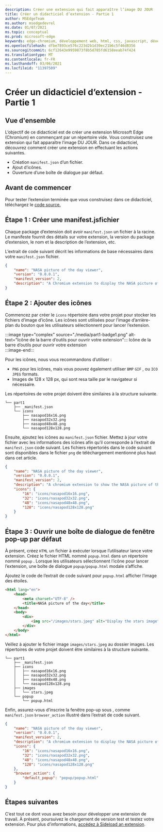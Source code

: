 ```yaml
---
description: Créer une extension qui fait apparaître l’image DU JOUR
title: Créer un didacticiel d’extension - Partie 1
author: MSEdgeTeam
ms.author: msedgedevrel
ms.date: 01/07/2021
ms.topic: conceptual
ms.prod: microsoft-edge
keywords: edge-chromium, développement web, html, css, javascript, développeur, extensions
ms.openlocfilehash: dfbe7893ce576c223d2b1d39ec21b6c5f46d8356
ms.sourcegitcommit: 6cf12643e9959873f8b5d785fd6158eeab74f424
ms.translationtype: MT
ms.contentlocale: fr-FR
ms.lasthandoff: 03/06/2021
ms.locfileid: "11397509"
---
```

# <a name="create-an-extension-tutorial---part-1"></a>Créer un didacticiel d’extension - Partie 1  

## <a name="overview"></a>Vue d'ensemble  

L’objectif de ce didacticiel est de créer une extension Microsoft Edge (Chromium) en commençant par un répertoire vide.  Vous construisez une extension qui fait apparaître l’image DU JOUR. Dans ce didacticiel, découvrez comment créer une extension en effectuant les actions suivantes.  

*   Création `manifest.json` d’un fichier.  
*   Ajout d’icônes.  
*   Ouverture d’une boîte de dialogue par défaut.  

## <a name="before-you-begin"></a>Avant de commencer

Pour tester l’extension terminée que vous construisez dans ce didacticiel, téléchargez le [code source.][ArchiveExtensionGettingStartedPart1]  

## <a name="step-1-create-a-manifestjson-file"></a>Étape 1 : Créer une manifest.jsfichier

Chaque package d’extension doit avoir `manifest.json` un fichier à la racine.  Le manifeste fournit des détails sur votre extension, la version du package d’extension, le nom et la description de l’extension, etc.  

L’extrait de code suivant décrit les informations de base nécessaires dans votre `manifest.json` fichier.  

```json
{
    "name": "NASA picture of the day viewer",
    "version": "0.0.0.1",
    "manifest_version": 2,
    "description": "A Chromium extension to display the NASA picture of the day."
}
```  

## <a name="step-2-add-icons"></a>Étape 2 : Ajouter des icônes  

Commencez par créer le `icons` répertoire dans votre projet pour stocker les fichiers d’image d’icône.  Les icônes sont utilisées pour l’image d’arrière-plan du bouton que les utilisateurs sélectionnent pour lancer l’extension.  

:::image type="complex" source="./media/part1-badge1.png" alt-text="Icône de la barre d’outils pour ouvrir votre extension":::
   Icône de la barre d’outils pour ouvrir votre extension  
:::image-end:::  

Pour les icônes, nous vous recommandons d’utiliser : 
*   `PNG` pour les icônes, mais vous pouvez également utiliser `BMP` `GIF` , ou `ICO` `JPEG` formats.  
*   Images de 128 x 128 px, qui sont resa taille par le navigateur si nécessaire.  

Les répertoires de votre projet doivent être similaires à la structure suivante.   

```shell
└── part1
    ├── _manifest.json
    └── icons
        ├── nasapod16x16.png
        ├── nasapod32x32.png
        ├── nasapod48x48.png
        └── nasapod128x128.png
```  

Ensuite, ajoutez les icônes au `manifest.json` fichier. Mettez à jour votre fichier avec les informations des icônes afin qu’il corresponde à l’extrait de `manifest.json` code suivant. Les fichiers répertoriés dans le code suivant sont disponibles dans le fichier `png` de téléchargement mentionné plus haut dans cet article.  

```json
{
    "name": "NASA picture of the day viewer",
    "version": "0.0.0.1",
    "manifest_version": 2,
    "description": "A chromium extension to show the NASA picture of the day.",
    "icons": {
        "16": "icons/nasapod16x16.png",
        "32": "icons/nasapod32x32.png",
        "48": "icons/nasapod48x48.png",
        "128": "icons/nasapod128x128.png"
    }
}
```  

## <a name="step-3-open-a-default-pop-up-dialog"></a>Étape 3 : Ouvrir une boîte de dialogue de fenêtre pop-up par défaut  

À présent, créez `HTML` un fichier à exécuter lorsque l’utilisateur lance votre extension.  Créez le fichier HTML nommé `popup.html` dans un répertoire nommé `popup` .  Lorsque les utilisateurs sélectionnent l’icône pour lancer l’extension, une boîte de dialogue `popup/popup.html` modale s’affiche.  

Ajoutez le code de l’extrait de code suivant pour `popup.html` afficher l’image des étoiles.  

```html
<html lang="en">
    <head>
        <meta charset="UTF-8" />
        <title>NASA picture of the day</title>
    </head>
    <body>
        <div>
            <img src="/images/stars.jpeg" alt="Display the stars image" />
        </div>
    </body>
</html>
```  

Veillez à ajouter le fichier image `images/stars.jpeg` au dossier images.  Les répertoires de votre projet doivent être similaires à la structure suivante.   

```shell
└── part1
    ├── _manifest.json
    ├── icons
    │   ├── nasapod16x16.png
    │   ├── nasapod32x32.png
    │   ├── nasapod48x48.png
    │   └── nasapod128x128.png
    ├── images
    │   └── stars.jpeg
    └── popup
        └── popup.html
```  

Enfin, assurez-vous d’inscrire la fenêtre pop-up sous , comme `manifest.json` `browser_action` illustré dans l’extrait de code suivant.  

```json
{
    "name": "NASA picture of the day viewer",
    "version": "0.0.0.1",
    "manifest_version": 2,
    "description": "A chromium extension to display the NASA picture of the day.",
    "icons": {
        "16": "icons/nasapod16x16.png",
        "32": "icons/nasapod32x32.png",
        "48": "icons/nasapod48x48.png",
        "128": "icons/nasapod128x128.png"
    },
    "browser_action": {
        "default_popup": "popup/popup.html"
    }
}
```  

## <a name="next-steps"></a>Étapes suivantes
C’est tout ce dont vous avez besoin pour développer une extension de travail.  À présent, poursuivez le chargement de version test et testez votre extension. Pour plus d’informations, [accédez à Sideload an extension][TestExtensionSideload].  

<!-- image links -->  

<!--[ImagePart1Heirarchy]: ./media/part1-heirarchy.png "Directory Structure"  -->  
<!--[ImagePart1Badge1]: ./media/part1-badge1.png "Toolbar Badge Icon"  -->  
<!--[ImagePart1Heirarchy1]: ./media/part1-heirarchy1.png "Directory Structure for Extension"  -->  
<!--[ImagePart1Threedots]: ./media/part1-threedots.png "Choose Extensions"  -->  
<!--[ImagePart1DevelopermodeToggle]: ./media/part1-developermode-toggle.png "Enable Developer Mode"  -->  
<!--[ImagePart1InstalledExtension]: ./media/part1-installed-extension.png "Installed Extensions"  -->  

<!-- links -->  

[ArchiveExtensionGettingStartedPart1]: https://github.com/MicrosoftEdge/MicrosoftEdge-Extensions-Demos/tree/master/extension-getting-started-part1/part1 "Source du package d’extension | Documents Microsoft"

[TestExtensionSideload]: ./extension-sideloading.md "Tester votre extension (chargement de version test) | Documents Microsoft"

